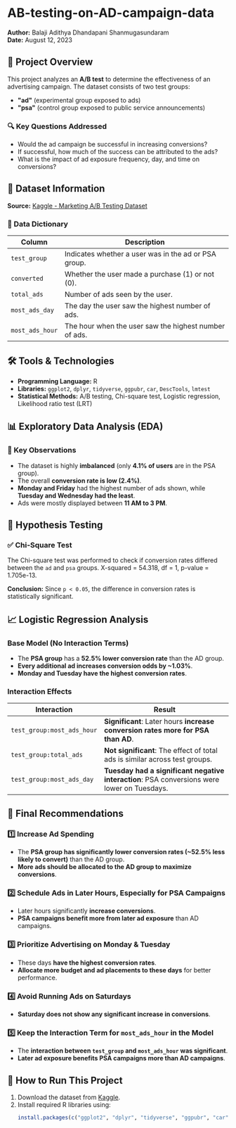 # AB-testing-on-AD-campaign-data
**Author:** Balaji Adithya Dhandapani Shanmugasundaram  
**Date:** August 12, 2023  

## 📌 Project Overview  
This project analyzes an **A/B test** to determine the effectiveness of an advertising campaign. The dataset consists of two test groups:  

- **"ad"** (experimental group exposed to ads)  
- **"psa"** (control group exposed to public service announcements)  

### 🔍 Key Questions Addressed  
- Would the ad campaign be successful in increasing conversions?  
- If successful, how much of the success can be attributed to the ads?  
- What is the impact of ad exposure frequency, day, and time on conversions?  

## 📂 Dataset Information  
**Source:** [Kaggle - Marketing A/B Testing Dataset](https://www.kaggle.com/datasets/faviovaz/marketing-ab-testing/data)  

### 📌 Data Dictionary  
| Column | Description |
|--------|------------|
| `test_group` | Indicates whether a user was in the ad or PSA group. |
| `converted` | Whether the user made a purchase (1) or not (0). |
| `total_ads` | Number of ads seen by the user. |
| `most_ads_day` | The day the user saw the highest number of ads. |
| `most_ads_hour` | The hour when the user saw the highest number of ads. |

## 🛠 Tools & Technologies  
- **Programming Language:** R  
- **Libraries:** `ggplot2`, `dplyr`, `tidyverse`, `ggpubr`, `car`, `DescTools`, `lmtest`  
- **Statistical Methods:** A/B testing, Chi-square test, Logistic regression, Likelihood ratio test (LRT)  

## 📊 Exploratory Data Analysis (EDA)  
### 🔹 Key Observations  
- The dataset is highly **imbalanced** (only **4.1% of users** are in the PSA group).  
- The overall **conversion rate is low (2.4%)**.  
- **Monday and Friday** had the highest number of ads shown, while **Tuesday and Wednesday had the least**.  
- Ads were mostly displayed between **11 AM to 3 PM**.  

## 🧪 Hypothesis Testing  

### ✅ **Chi-Square Test**  
The Chi-square test was performed to check if conversion rates differed between the `ad` and `psa` groups. X-squared = 54.318, df = 1, p-value = 1.705e-13.

**Conclusion:** Since `p < 0.05`, the difference in conversion rates is statistically significant.

## 📈 Logistic Regression Analysis  

### **Base Model (No Interaction Terms)**  
- The **PSA group** has a **52.5% lower conversion rate** than the AD group.  
- **Every additional ad increases conversion odds by ~1.03%**.  
- **Monday and Tuesday have the highest conversion rates**.  

### **Interaction Effects**  
| Interaction | Result |
|-------------|--------|
| `test_group:most_ads_hour` | **Significant**: Later hours **increase conversion rates more for PSA than AD**. |
|  `test_group:total_ads` | **Not significant**: The effect of total ads is similar across test groups. |
|  `test_group:most_ads_day` | **Tuesday had a significant negative interaction**: PSA conversions were lower on Tuesdays. |

## 🚀 Final Recommendations  

### 1️⃣ **Increase Ad Spending**  
- The **PSA group has significantly lower conversion rates (~52.5% less likely to convert)** than the AD group.  
- **More ads should be allocated to the AD group to maximize conversions**.  

### 2️⃣ **Schedule Ads in Later Hours, Especially for PSA Campaigns**  
- Later hours significantly **increase conversions**.  
- **PSA campaigns benefit more from later ad exposure** than AD campaigns.  

### 3️⃣ **Prioritize Advertising on Monday & Tuesday**  
- These days **have the highest conversion rates**.  
- **Allocate more budget and ad placements to these days** for better performance.  

### 4️⃣ **Avoid Running Ads on Saturdays**  
- **Saturday does not show any significant increase in conversions**.  

### 5️⃣ **Keep the Interaction Term for `most_ads_hour` in the Model**  
- The **interaction between `test_group` and `most_ads_hour` was significant**.  
- **Later ad exposure benefits PSA campaigns more than AD campaigns**.  

## 📎 How to Run This Project  

1. Download the dataset from [Kaggle](https://www.kaggle.com/datasets/faviovaz/marketing-ab-testing/data).  
2. Install required R libraries using:  
   ```r
   install.packages(c("ggplot2", "dplyr", "tidyverse", "ggpubr", "car", "DescTools", "lmtest"))


